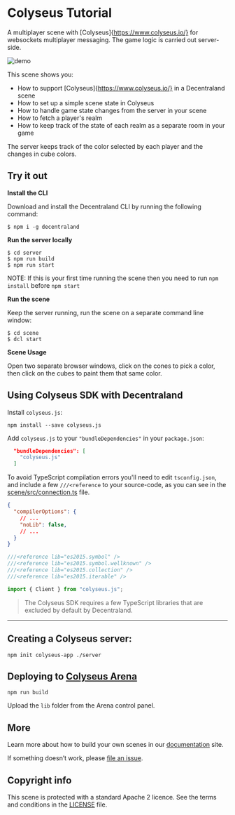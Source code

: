 # Colyseus Tutorial

A multiplayer scene with [Colyseus]{https://www.colyseus.io/} for websockets multiplayer messaging. The game logic is carried out server-side.

![demo](screenshot/screenshot.gif)

This scene shows you:

- How to support [Colyseus]{https://www.colyseus.io/} in a Decentraland scene
- How to set up a simple scene state in Colyseus
- How to handle game state changes from the server in your scene
- How to fetch a player's realm
- How to keep track of the state of each realm as a separate room in your game

The server keeps track of the color selected by each player and the changes in cube colors.

## Try it out

**Install the CLI**

Download and install the Decentraland CLI by running the following command:

```
$ npm i -g decentraland
```

**Run the server locally**

```
$ cd server
$ npm run build
$ npm run start
```
NOTE: If this is your first time running the scene then you need to run `npm install` before `npm start`

**Run the scene**

Keep the server running, run the scene on a separate command line window:

```
$ cd scene
$ dcl start
```

**Scene Usage**


Open two separate browser windows, click on the cones to pick a color, then click on the cubes to paint them that same color.


## Using Colyseus SDK with Decentraland

Install `colyseus.js`:

```
npm install --save colyseus.js
```

Add `colyseus.js` to your `"bundleDependencies"` in your `package.json`:

```json
  "bundleDependencies": [
    "colyseus.js"
  ]
```

To avoid TypeScript compilation errors you'll need to edit `tsconfig.json`, and include a few `///<reference` to your source-code, as you can see in the [scene/src/connection.ts](scene/src/connection.ts) file.

```json
{
  "compilerOptions": {
    // ...
    "noLib": false,
    // ...
  }
}
```

```typescript
///<reference lib="es2015.symbol" />
///<reference lib="es2015.symbol.wellknown" />
///<reference lib="es2015.collection" />
///<reference lib="es2015.iterable" />

import { Client } from "colyseus.js";
```

> The Colyseus SDK requires a few TypeScript libraries that are excluded by default by Decentraland.


---

## Creating a Colyseus server:

```
npm init colyseus-app ./server
```


## Deploying to [Colyseus Arena](https://www.colyseus.io/arena)

```
npm run build
```

Upload the `lib` folder from the Arena control panel.

## More


Learn more about how to build your own scenes in our [documentation](https://docs.decentraland.org/) site.

If something doesn’t work, please [file an issue](https://github.com/decentraland-scenes/Awesome-Repository/issues/new).

## Copyright info

This scene is protected with a standard Apache 2 licence. See the terms and conditions in the [LICENSE](/LICENSE) file.

